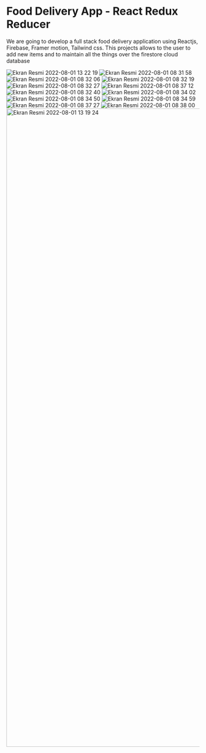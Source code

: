 <h1>Food Delivery App - React Redux Reducer</h1>
<p>We are going to develop a full stack food delivery application using Reactjs, Firebase, Framer motion, Tailwind css. This projects allows to the user to add new items and to maintain all the things over the firestore cloud database</p>

![Ekran Resmi 2022-08-01 13 22 19](https://user-images.githubusercontent.com/58546835/182128272-f1a57807-87c0-4154-b6a3-8cafcdde0a4b.png)
![Ekran Resmi 2022-08-01 08 31 58](https://user-images.githubusercontent.com/58546835/182127040-07ffbb76-e23a-4f20-ae5b-696c2b644e83.png)
![Ekran Resmi 2022-08-01 08 32 06](https://user-images.githubusercontent.com/58546835/182127059-3bc2bd6c-6851-41b6-9c08-fef938d0aed7.png)
![Ekran Resmi 2022-08-01 08 32 19](https://user-images.githubusercontent.com/58546835/182127075-303677c5-fac9-4807-9793-491bd5bc915e.png)
![Ekran Resmi 2022-08-01 08 32 27](https://user-images.githubusercontent.com/58546835/182127096-802d6238-d2f9-40c8-aada-37e2d5beafd8.png)
![Ekran Resmi 2022-08-01 08 37 12](https://user-images.githubusercontent.com/58546835/182127192-b7cbd98d-d200-4238-b902-659bf84e9483.png)
![Ekran Resmi 2022-08-01 08 32 40](https://user-images.githubusercontent.com/58546835/182127112-cc6065e1-ddcc-4ef8-b84d-802343b394da.png)
![Ekran Resmi 2022-08-01 08 34 02](https://user-images.githubusercontent.com/58546835/182127126-45f1ee95-7dad-4d58-8492-07861e0ea067.png)
![Ekran Resmi 2022-08-01 08 34 50](https://user-images.githubusercontent.com/58546835/182127137-5ef26796-cb2c-4f6f-88ab-5be6566c8638.png)
![Ekran Resmi 2022-08-01 08 34 59](https://user-images.githubusercontent.com/58546835/182127155-80079a5c-f239-410b-b73d-f0d96b733a7a.png)
![Ekran Resmi 2022-08-01 08 37 27](https://user-images.githubusercontent.com/58546835/182127350-b5eadecd-120e-4180-94b4-b610e0dcabc1.png)
![Ekran Resmi 2022-08-01 08 38 00](https://user-images.githubusercontent.com/58546835/182127374-454b8a01-eba8-43f8-bab2-80e18734a6c3.png)
<img width="1667" alt="Ekran Resmi 2022-08-01 13 19 24" src="https://user-images.githubusercontent.com/58546835/182127709-9e69660a-0953-49cb-96d6-755b096dc90c.png">
